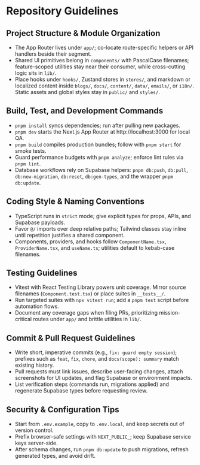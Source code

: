 # Repository Guidelines

## Project Structure & Module Organization
- The App Router lives under `app/`; co-locate route-specific helpers or API handlers beside their segment.
- Shared UI primitives belong in `components/` with PascalCase filenames; feature-scoped utilities stay near their consumer, while cross-cutting logic sits in `lib/`.
- Place hooks under `hooks/`, Zustand stores in `stores/`, and markdown or localized content inside `blogs/`, `docs/`, `content/`, `data/`, `emails/`, or `i18n/`. Static assets and global styles stay in `public/` and `styles/`.

## Build, Test, and Development Commands
- `pnpm install` syncs dependencies; run after pulling new packages.
- `pnpm dev` starts the Next.js App Router at http://localhost:3000 for local QA.
- `pnpm build` compiles production bundles; follow with `pnpm start` for smoke tests.
- Guard performance budgets with `pnpm analyze`; enforce lint rules via `pnpm lint`.
- Database workflows rely on Supabase helpers: `pnpm db:push`, `db:pull`, `db:new-migration`, `db:reset`, `db:gen-types`, and the wrapper `pnpm db:update`.

## Coding Style & Naming Conventions
- TypeScript runs in `strict` mode; give explicit types for props, APIs, and Supabase payloads.
- Favor `@/` imports over deep relative paths; Tailwind classes stay inline until repetition justifies a shared component.
- Components, providers, and hooks follow `ComponentName.tsx`, `ProviderName.tsx`, and `useName.ts`; utilities default to kebab-case filenames.

## Testing Guidelines
- Vitest with React Testing Library powers unit coverage. Mirror source filenames (`Component.test.tsx`) or place suites in `__tests__/`.
- Run targeted suites with `npx vitest run`; add a `pnpm test` script before automation flows.
- Document any coverage gaps when filing PRs, prioritizing mission-critical routes under `app/` and brittle utilities in `lib/`.

## Commit & Pull Request Guidelines
- Write short, imperative commits (e.g., `fix: guard empty session`); prefixes such as `feat`, `fix`, `chore`, and `docs(scope): summary` match existing history.
- Pull requests must link issues, describe user-facing changes, attach screenshots for UI updates, and flag Supabase or environment impacts.
- List verification steps (commands run, migrations applied) and regenerate Supabase types before requesting review.

## Security & Configuration Tips
- Start from `.env.example`, copy to `.env.local`, and keep secrets out of version control.
- Prefix browser-safe settings with `NEXT_PUBLIC_`; keep Supabase service keys server-side.
- After schema changes, run `pnpm db:update` to push migrations, refresh generated types, and avoid drift.
